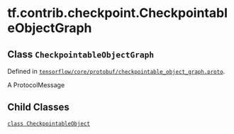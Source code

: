 <div itemscope itemtype="http://developers.google.com/ReferenceObject">
<meta itemprop="name" content="tf.contrib.checkpoint.CheckpointableObjectGraph" />
<meta itemprop="path" content="Stable" />
<meta itemprop="property" content="CheckpointableObject"/>
</div>

# tf.contrib.checkpoint.CheckpointableObjectGraph

## Class `CheckpointableObjectGraph`





Defined in [`tensorflow/core/protobuf/checkpointable_object_graph.proto`](/code/stable/tensorflow/core/protobuf/checkpointable_object_graph.proto).

A ProtocolMessage

## Child Classes
[`class CheckpointableObject`](../../../tf/contrib/checkpoint/CheckpointableObjectGraph/CheckpointableObject.md)

